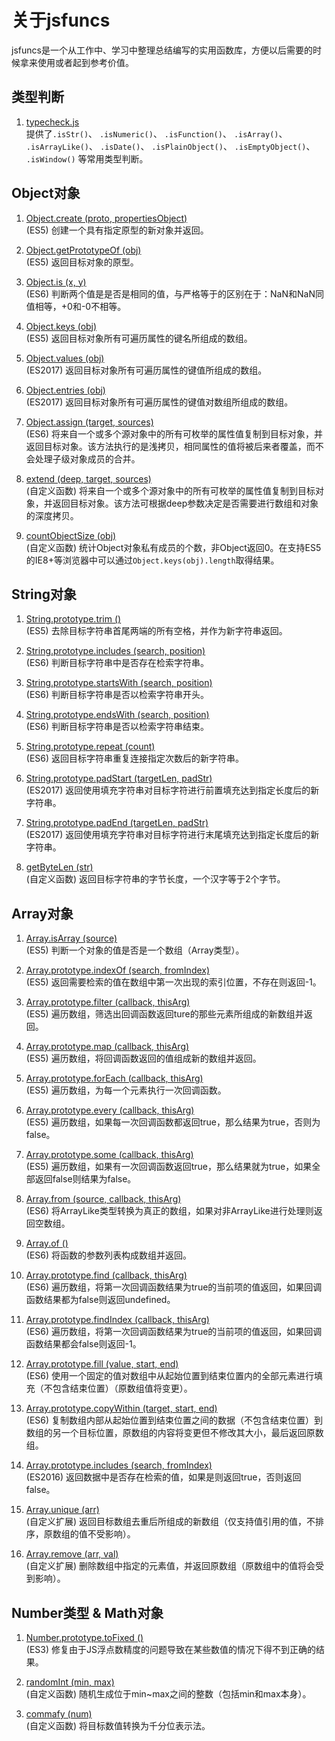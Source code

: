 # 关于jsfuncs

jsfuncs是一个从工作中、学习中整理总结编写的实用函数库，方便以后需要的时候拿来使用或者起到参考价值。

## 类型判断

1. [typecheck.js](./scripts/typecheck.js)<br>提供了`.isStr()`、 `.isNumeric()`、 `.isFunction()`、 `.isArray()`、 `.isArrayLike()`、 `.isDate()`、 `.isPlainObject()`、 `.isEmptyObject()`、 `.isWindow()` 等常用类型判断。
 
## Object对象

1. [Object.create (proto, propertiesObject)](./scripts/object.js)<br>(ES5) 创建一个具有指定原型的新对象并返回。

1. [Object.getPrototypeOf (obj)](./scripts/object.js#L36)<br>(ES5) 返回目标对象的原型。

1. [Object.is (x, y)](./scripts/object.js#L52)<br>(ES6) 判断两个值是是否是相同的值，与严格等于的区别在于：NaN和NaN同值相等，+0和-0不相等。

1. [Object.keys (obj)](./scripts/object.js#L71)<br>(ES5) 返回目标对象所有可遍历属性的键名所组成的数组。

1. [Object.values (obj)](./scripts/object.js#L98)<br>(ES2017) 返回目标对象所有可遍历属性的键值所组成的数组。

1. [Object.entries (obj)](./scripts/object.js#L122)<br>(ES2017) 返回目标对象所有可遍历属性的键值对数组所组成的数组。

1. [Object.assign (target, sources)](./scripts/object.js#L146)<br>(ES6) 将来自一个或多个源对象中的所有可枚举的属性值复制到目标对象，并返回目标对象。该方法执行的是浅拷贝，相同属性的值将被后来者覆盖，而不会处理子级对象成员的合并。

1. [extend (deep, target, sources)](./scripts/object.js#L191)<br>(自定义函数) 将来自一个或多个源对象中的所有可枚举的属性值复制到目标对象，并返回目标对象。该方法可根据deep参数决定是否需要进行数组和对象的深度拷贝。

1. [countObjectSize (obj)](./scripts/object.js#L256)<br>(自定义函数) 统计Object对象私有成员的个数，非Object返回0。在支持ES5的IE8+等浏览器中可以通过`Object.keys(obj).length`取得结果。
 
## String对象

1. [String.prototype.trim ()](./scripts/string.js)<br>(ES5) 去除目标字符串首尾两端的所有空格，并作为新字符串返回。

1. [String.prototype.includes (search, position)](./scripts/string.js#L20)<br>(ES6) 判断目标字符串中是否存在检索字符串。

1. [String.prototype.startsWith (search, position)](./scripts/string.js#L31)<br>(ES6) 判断目标字符串是否以检索字符串开头。

1. [String.prototype.endsWith (search, position)](./scripts/string.js#43)<br>(ES6) 判断目标字符串是否以检索字符串结束。

1. [String.prototype.repeat (count)](./scripts/string.js#L55)<br>(ES6) 返回目标字符串重复连接指定次数后的新字符串。

1. [String.prototype.padStart (targetLen, padStr)](./scripts/string.js#L67)<br>(ES2017) 返回使用填充字符串对目标字符进行前置填充达到指定长度后的新字符串。

1. [String.prototype.padEnd (targetLen, padStr)](./scripts/string.js#L78)<br>(ES2017) 返回使用填充字符串对目标字符进行末尾填充达到指定长度后的新字符串。

1. [getByteLen (str)](./scripts/string.js#L118)<br>(自定义函数) 返回目标字符串的字节长度，一个汉字等于2个字节。
 
## Array对象

1. [Array.isArray (source)](./scripts/array.js#L190)<br>(ES5) 判断一个对象的值是否是一个数组（Array类型）。

1. [Array.prototype.indexOf (search, fromIndex)](./scripts/array.js)<br>(ES5) 返回需要检索的值在数组中第一次出现的索引位置，不存在则返回-1。

1. [Array.prototype.filter (callback, thisArg)](./scripts/array.js#L35)<br>(ES5) 遍历数组，筛选出回调函数返回ture的那些元素所组成的新数组并返回。

1. [Array.prototype.map (callback, thisArg)](./scripts/array.js#L68)<br>(ES5) 遍历数组，将回调函数返回的值组成新的数组并返回。

1. [Array.prototype.forEach (callback, thisArg)](./scripts/array.js#L97)<br>(ES5) 遍历数组，为每一个元素执行一次回调函数。

1. [Array.prototype.every (callback, thisArg)](./scripts/array.js#L125)<br>(ES5) 遍历数组，如果每一次回调函数都返回true，那么结果为true，否则为false。

1. [Array.prototype.some (callback, thisArg)](./scripts/array.js#L158)<br>(ES5) 遍历数组，如果有一次回调函数返回true，那么结果就为true，如果全部返回false则结果为false。

1. [Array.from (source, callback, thisArg)](./scripts/array.js#L246)<br>(ES6) 将ArrayLike类型转换为真正的数组，如果对非ArrayLike进行处理则返回空数组。

1. [Array.of ()](./scripts/array.js#L289)<br>(ES6) 将函数的参数列表构成数组并返回。

1. [Array.prototype.find (callback, thisArg)](./scripts/array.js#L299)<br>(ES6) 遍历数组，将第一次回调函数结果为true的当前项的值返回，如果回调函数结果都为false则返回undefined。

1. [Array.prototype.findIndex (callback, thisArg)](./scripts/array.js#L331)<br>(ES6) 遍历数组，将第一次回调函数结果为true的当前项的值返回，如果回调函数结果都会false则返回-1。

1. [Array.prototype.fill (value, start, end)](./scripts/array.js#L363)<br>(ES6) 使用一个固定的值对数组中从起始位置到结束位置内的全部元素进行填充（不包含结束位置）（原数组值将变更）。

1. [Array.prototype.copyWithin (target, start, end)](./scripts/array.js#L392)<br>(ES6) 复制数组内部从起始位置到结束位置之间的数据（不包含结束位置）到数组的另一个目标位置，原数组的内容将变更但不修改其大小，最后返回原数组。

1. [Array.prototype.includes (search, fromIndex)](./scripts/array.js#L431)<br>(ES2016) 返回数据中是否存在检索的值，如果是则返回true，否则返回false。

1. [Array.unique (arr)](./scripts/array.js#L200)<br>(自定义扩展) 返回目标数组去重后所组成的新数组（仅支持值引用的值，不排序，原数组的值不受影响）。

1. [Array.remove (arr, val)](./scripts/array.js#L227)<br>(自定义扩展) 删除数组中指定的元素值，并返回原数组（原数组中的值将会受到影响）。

## Number类型 & Math对象

1. [Number.prototype.toFixed ()](./scripts/number-math.js#L2)<br>(ES3) 修复由于JS浮点数精度的问题导致在某些数值的情况下得不到正确的结果。

1. [randomInt (min, max)](./scripts/number-math.js#L66)<br>(自定义函数) 随机生成位于min~max之间的整数（包括min和max本身）。

1. [commafy (num)](./scripts/number-math.js#L86)<br>(自定义函数) 将目标数值转换为千分位表示法。

